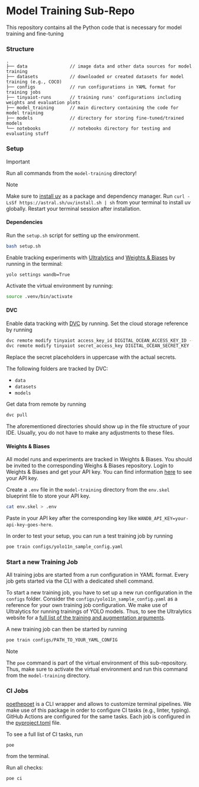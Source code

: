# Model Training Sub-Repo

This repository contains all the Python code that is necessary for model training and fine-tuning

### Structure
```text
.
├── data                // image data and other data sources for model training
├── datasets            // downloaded or created datasets for model training (e.g., COCO)
├── configs             // run configurations in YAML format for training jobs
├── tinyaiot-runs       // training runs' configurations including weights and evaluation plots
├── model_training      // main directory containing the code for model training
├── models              // directory for storing fine-tuned/trained models
└── notebooks           // notebooks directory for testing and evaluating stuff
```

### Setup

> [!IMPORTANT]  
> Run all commands from the `model-training` directory!

> [!NOTE]  
> Make sure to [install uv](https://docs.astral.sh/uv/getting-started/installation/) as a package and dependency manager.
> Run ``curl -LsSf https://astral.sh/uv/install.sh | sh`` from your terminal to install uv globally. Restart your terminal session after installation.

#### Dependencies

Run the ``setup.sh`` script for setting up the environment.
```bash
bash setup.sh
```

Enable tracking experiments with [Ultralytics](https://www.ultralytics.com/) and [Weights & Biases](https://wandb.ai/) by running in the terminal:
```bash
yolo settings wandb=True
```

Activate the virtual environment by running:
```bash
source .venv/bin/activate
```

#### DVC

Enable data tracking with [DVC](https://dvc.org/doc/start) by running. Set the cloud storage reference by running
```bash
dvc remote modify tinyaiot access_key_id DIGITAL_OCEAN_ACCESS_KEY_ID --local
dvc remote modify tinyaiot secret_access_key DIGITAL_OCEAN_SECRET_KEY --local
```

Replace the secret placeholders in uppercase with the actual secrets.


The following folders are tracked by DVC:
- `data`
- `datasets`
- `models`

Get data from remote by running

```bash
dvc pull
```

The aforementioned directories should show up in the file structure of your IDE. Usually, you do not have to make any adjustments to these files.

#### Weights & Biases
All model runs and experiments are tracked in Weights & Biases. You should be invited to the corresponding Weighs & Biases repository.
Login to Weights & Biases and get your API key. You can find information [here](https://docs.wandb.ai/support/find_api_key/) to see your API key.

Create a ``.env`` file in the `model-training` directory from the `env.skel` blueprint file to store your API key.
```bash
cat env.skel > .env
```

Paste in your API key after the corresponding key like ``WANDB_API_KEY=your-api-key-goes-here``.

In order to test your setup, you can run a test training job by running
```bash
poe train configs/yolo11n_sample_config.yaml
```


### Start a new Training Job
All training jobs are started from a run configuration in YAML format. Every job gets started via the CLI with a dedicated shell command.

To start a new training job, you have to set up a new run configuration in the ``configs`` folder. 
Consider the ``configs/yolo11n_sample_config.yaml`` as a reference for your own training job configuration.
We make use of Ultralytics for running trainings of YOLO models. Thus, to see the Ultralytics website for a [full list of the training and augmentation arguments](https://docs.ultralytics.com/modes/train/#train-settings).

A new training job can then be started by running
```bash
poe train configs/PATH_TO_YOUR_YAML_CONFIG
```

> [!NOTE]  
> The ``poe`` command is part of the virtual environment of this sub-repository. Thus, make sure to activate the virtual environment and run this command from the ``model-training`` directory.


### CI Jobs
[poethepoet](https://poethepoet.natn.io/) is a CLI wrapper and allows to customize terminal pipelines. We make use of this package in order to configure CI tasks (e.g., linter, typing). GitHub Actions are configured for the same tasks.
Each job is configured in the [pyproject.toml](pyproject.toml) file.

To see a full list of CI tasks, run
```bash
poe
```

from the terminal.

Run all checks:
```bash
poe ci
```
